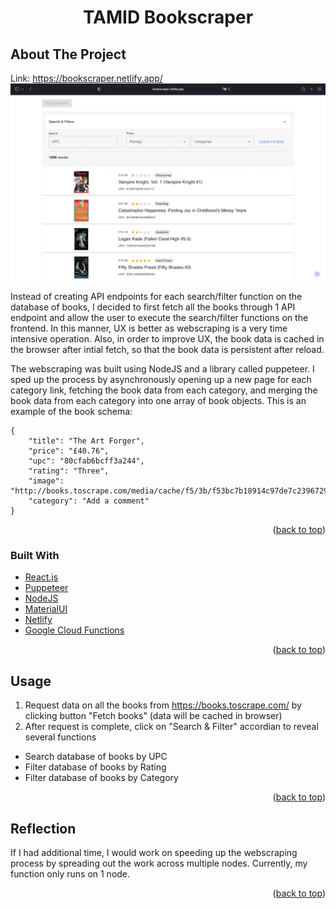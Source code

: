 <div id="top"></div>
<h1 align="center">TAMID Bookscraper</h1>

<!-- ABOUT THE PROJECT -->
## About The Project

Link: https://bookscraper.netlify.app/<br>
<img src="website-screenshot.png">

Instead of creating API endpoints for each search/filter function on the database of books, I decided to first fetch all the books through 1 API endpoint and allow the user to execute the search/filter functions on the frontend. In this manner, UX is better as webscraping is a very time intensive operation. Also, in order to improve UX, the book data is cached in the browser after intial fetch, so that the book data is persistent after reload.

The webscraping was built using NodeJS and a library called puppeteer. I sped up the process by asynchronously opening up a new page for each category link, fetching the book data from each category, and merging the book data from each category into one array of book objects. This is an example of the book schema:<br>
```
{
    "title": "The Art Forger",
    "price": "£40.76",
    "upc": "80cfab6bcff3a244",
    "rating": "Three",
    "image": "http://books.toscrape.com/media/cache/f5/3b/f53bc7b18914c97de7c23967293be119.jpg",
    "category": "Add a comment"
}
```

<p align="right">(<a href="#top">back to top</a>)</p>



### Built With

* [React.js](https://reactjs.org/)
* [Puppeteer](https://devdocs.io/puppeteer/)
* [NodeJS](https://nodejs.dev/)
* [MaterialUI](https://mui.com/)
* [Netlify](https://www.netlify.com/)
* [Google Cloud Functions](https://cloud.google.com/functions)

<p align="right">(<a href="#top">back to top</a>)</p>


<!-- USAGE EXAMPLES -->
## Usage

1. Request data on all the books from https://books.toscrape.com/ by clicking button "Fetch books" (data will be cached in browser)
2. After request is complete, click on "Search & Filter" accordian to reveal several functions
  - Search database of books by UPC
  - Filter database of books by Rating
  - Filter database of books by Category

<p align="right">(<a href="#top">back to top</a>)</p>

<!-- USAGE EXAMPLES -->
## Reflection

If I had additional time, I would work on speeding up the webscraping process by spreading out the work across multiple nodes. Currently, my function only runs on 1 node.

<p align="right">(<a href="#top">back to top</a>)</p>

